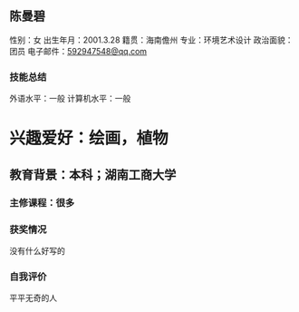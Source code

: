 ## 陈曼碧
性别：女
出生年月：2001.3.28
籍贯：海南儋州
专业：环境艺术设计
政治面貌：团员
电子邮件：592947548@qq.com

### 技能总结
外语水平：一般
计算机水平：一般

# 兴趣爱好：绘画，植物
## 教育背景：本科；湖南工商大学
### 主修课程：很多

### 获奖情况
没有什么好写的

### 自我评价
平平无奇的人
